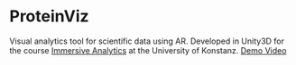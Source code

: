 # ProteinViz
Visual analytics tool for scientific data using AR. Developed in Unity3D for the course [Immersive Analytics](https://www.cls.uni-konstanz.de/ia/)
at the University of Konstanz.
[Demo Video](https://youtu.be/kZkAYdN7aec)

